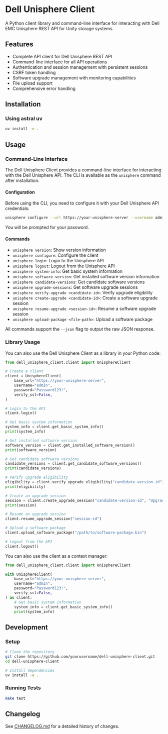 # Dell Unisphere Client

A Python client library and command-line interface for interacting with Dell EMC Unisphere REST API for Unity storage systems.

## Features

- Complete API client for Dell Unisphere REST API
- Command-line interface for all API operations
- Authentication and session management with persistent sessions
- CSRF token handling
- Software upgrade management with monitoring capabilities
- File upload support
- Comprehensive error handling

## Installation

### Using astral uv

```bash
uv install -e .
```

## Usage

### Command-Line Interface

The Dell Unisphere Client provides a command-line interface for interacting with the Dell Unisphere API. The CLI is available as the `unisphere` command after installation.

#### Configuration

Before using the CLI, you need to configure it with your Dell Unisphere API credentials:

```bash
unisphere configure --url https://your-unisphere-server --username admin
```

You will be prompted for your password.

#### Commands

- `unisphere version`: Show version information
- `unisphere configure`: Configure the client
- `unisphere login`: Login to the Unisphere API
- `unisphere logout`: Logout from the Unisphere API
- `unisphere system-info`: Get basic system information
- `unisphere software-version`: Get installed software version information
- `unisphere candidate-versions`: Get candidate software versions
- `unisphere upgrade-sessions`: Get software upgrade sessions
- `unisphere verify-upgrade <candidate-id>`: Verify upgrade eligibility
- `unisphere create-upgrade <candidate-id>`: Create a software upgrade session
- `unisphere resume-upgrade <session-id>`: Resume a software upgrade session
- `unisphere upload-package <file-path>`: Upload a software package

All commands support the `--json` flag to output the raw JSON response.

### Library Usage

You can also use the Dell Unisphere Client as a library in your Python code:

```python
from dell_unisphere_client.client import UnisphereClient

# Create a client
client = UnisphereClient(
    base_url="https://your-unisphere-server",
    username="admin",
    password="Password123!",
    verify_ssl=False,
)

# Login to the API
client.login()

# Get basic system information
system_info = client.get_basic_system_info()
print(system_info)

# Get installed software version
software_version = client.get_installed_software_version()
print(software_version)

# Get candidate software versions
candidate_versions = client.get_candidate_software_versions()
print(candidate_versions)

# Verify upgrade eligibility
eligibility = client.verify_upgrade_eligibility("candidate-version-id")
print(eligibility)

# Create an upgrade session
session = client.create_upgrade_session("candidate-version-id", "Upgrade to new version")
print(session)

# Resume an upgrade session
client.resume_upgrade_session("session-id")

# Upload a software package
client.upload_software_package("/path/to/software-package.bin")

# Logout from the API
client.logout()
```

You can also use the client as a context manager:

```python
from dell_unisphere_client.client import UnisphereClient

with UnisphereClient(
    base_url="https://your-unisphere-server",
    username="admin",
    password="Password123!",
    verify_ssl=False,
) as client:
    # Get basic system information
    system_info = client.get_basic_system_info()
    print(system_info)
```

## Development

### Setup

```bash
# Clone the repository
git clone https://github.com/yourusername/dell-unisphere-client.git
cd dell-unisphere-client

# Install dependencies
uv install -e .
```

### Running Tests

```bash
make test
```

## Changelog

See [CHANGELOG.md](CHANGELOG.md) for a detailed history of changes.
